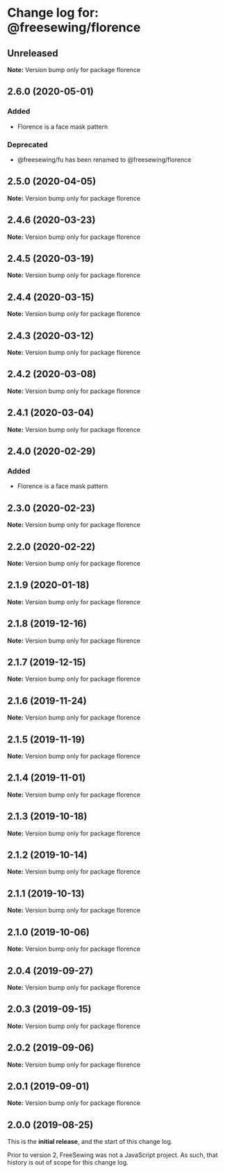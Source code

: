 # Change log for: @freesewing/florence

## Unreleased

**Note:** Version bump only for package florence

## 2.6.0 (2020-05-01)

### Added

- Florence is a face mask pattern

### Deprecated

- @freesewing/fu has been renamed to @freesewing/florence

## 2.5.0 (2020-04-05)

**Note:** Version bump only for package florence

## 2.4.6 (2020-03-23)

**Note:** Version bump only for package florence

## 2.4.5 (2020-03-19)

**Note:** Version bump only for package florence

## 2.4.4 (2020-03-15)

**Note:** Version bump only for package florence

## 2.4.3 (2020-03-12)

**Note:** Version bump only for package florence

## 2.4.2 (2020-03-08)

**Note:** Version bump only for package florence

## 2.4.1 (2020-03-04)

**Note:** Version bump only for package florence

## 2.4.0 (2020-02-29)

### Added

- Florence is a face mask pattern

## 2.3.0 (2020-02-23)

**Note:** Version bump only for package florence

## 2.2.0 (2020-02-22)

**Note:** Version bump only for package florence

## 2.1.9 (2020-01-18)

**Note:** Version bump only for package florence

## 2.1.8 (2019-12-16)

**Note:** Version bump only for package florence

## 2.1.7 (2019-12-15)

**Note:** Version bump only for package florence

## 2.1.6 (2019-11-24)

**Note:** Version bump only for package florence

## 2.1.5 (2019-11-19)

**Note:** Version bump only for package florence

## 2.1.4 (2019-11-01)

**Note:** Version bump only for package florence

## 2.1.3 (2019-10-18)

**Note:** Version bump only for package florence

## 2.1.2 (2019-10-14)

**Note:** Version bump only for package florence

## 2.1.1 (2019-10-13)

**Note:** Version bump only for package florence

## 2.1.0 (2019-10-06)

**Note:** Version bump only for package florence

## 2.0.4 (2019-09-27)

**Note:** Version bump only for package florence

## 2.0.3 (2019-09-15)

**Note:** Version bump only for package florence

## 2.0.2 (2019-09-06)

**Note:** Version bump only for package florence

## 2.0.1 (2019-09-01)

**Note:** Version bump only for package florence

## 2.0.0 (2019-08-25)

This is the **initial release**, and the start of this change log.

Prior to version 2, FreeSewing was not a JavaScript project.
As such, that history is out of scope for this change log.

